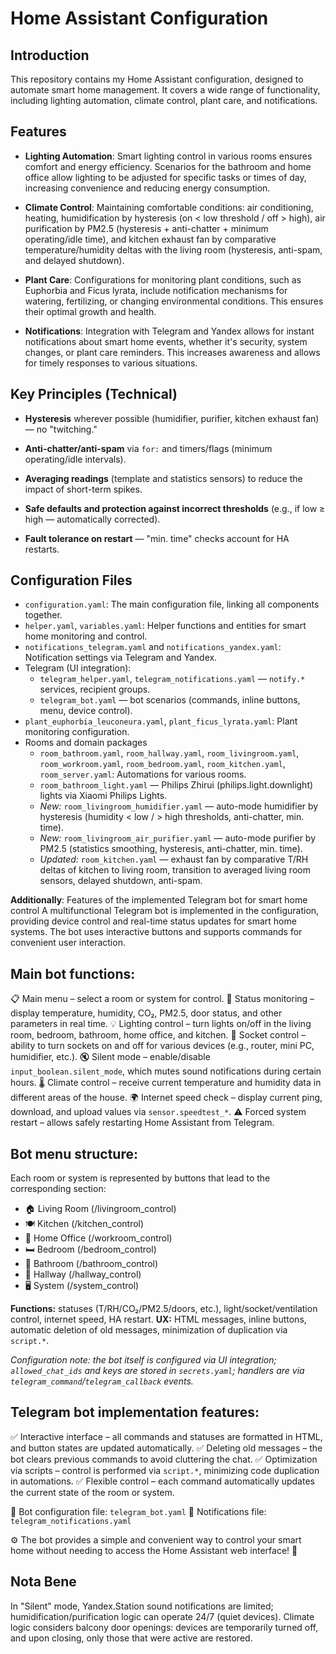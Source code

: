 # Home Assistant Configuration

## Introduction

This repository contains my Home Assistant configuration, designed to automate smart home management. It covers a wide range of functionality, including lighting automation, climate control, plant care, and notifications.

## Features

- **Lighting Automation**: Smart lighting control in various rooms ensures comfort and energy efficiency. Scenarios for the bathroom and home office allow lighting to be adjusted for specific tasks or times of day, increasing convenience and reducing energy consumption.

- **Climate Control**: Maintaining comfortable conditions: air conditioning, heating, humidification by hysteresis (on < low threshold / off > high), air purification by PM2.5 (hysteresis + anti-chatter + minimum operating/idle time), and kitchen exhaust fan by comparative temperature/humidity deltas with the living room (hysteresis, anti-spam, and delayed shutdown).

- **Plant Care**: Configurations for monitoring plant conditions, such as Euphorbia and Ficus lyrata, include notification mechanisms for watering, fertilizing, or changing environmental conditions. This ensures their optimal growth and health.

- **Notifications**: Integration with Telegram and Yandex allows for instant notifications about smart home events, whether it's security, system changes, or plant care reminders. This increases awareness and allows for timely responses to various situations.

## Key Principles (Technical)

- **Hysteresis** wherever possible (humidifier, purifier, kitchen exhaust fan) — no "twitching."

- **Anti-chatter/anti-spam** via `for:` and timers/flags (minimum operating/idle intervals).

- **Averaging readings** (template and statistics sensors) to reduce the impact of short-term spikes.

- **Safe defaults and protection against incorrect thresholds** (e.g., if low ≥ high — automatically corrected).

- **Fault tolerance on restart** — "min. time" checks account for HA restarts.

## Configuration Files

- `configuration.yaml`: The main configuration file, linking all components together.
- `helper.yaml`, `variables.yaml`: Helper functions and entities for smart home monitoring and control.
- `notifications_telegram.yaml` and `notifications_yandex.yaml`: Notification settings via Telegram and Yandex.
- Telegram (UI integration):
    - `telegram_helper.yaml`, `telegram_notifications.yaml` — `notify.*` services, recipient groups.
    - `telegram_bot.yaml` — bot scenarios (commands, inline buttons, menu, device control).
- `plant_euphorbia_leuconeura.yaml`, `plant_ficus_lyrata.yaml`: Plant monitoring configuration.
- Rooms and domain packages
    - `room_bathroom.yaml`, `room_hallway.yaml`, `room_livingroom.yaml`, `room_workroom.yaml`, `room_bedroom.yaml`, `room_kitchen.yaml`, `room_server.yaml`: Automations for various rooms.
    - `room_bathroom_light.yaml` — Philips Zhirui (philips.light.downlight) lights via Xiaomi Philips Lights.
    - *New:* `room_livingroom_humidifier.yaml` — auto-mode humidifier by hysteresis (humidity < low / > high thresholds, anti-chatter, min. time).
    - *New:* `room_livingroom_air_purifier.yaml` — auto-mode purifier by PM2.5 (statistics smoothing, hysteresis, anti-chatter, min. time).
    - *Updated:* `room_kitchen.yaml` — exhaust fan by comparative T/RH deltas of kitchen to living room, transition to averaged living room sensors, delayed shutdown, anti-spam.

**Additionally**: Features of the implemented Telegram bot for smart home control
A multifunctional Telegram bot is implemented in the configuration, providing device control and real-time status updates for smart home systems. The bot uses interactive buttons and supports commands for convenient user interaction.

## Main bot functions:
📋 Main menu – select a room or system for control.
🔄 Status monitoring – display temperature, humidity, CO₂, PM2.5, door status, and other parameters in real time.
💡 Lighting control – turn lights on/off in the living room, bedroom, bathroom, home office, and kitchen.
🔌 Socket control – ability to turn sockets on and off for various devices (e.g., router, mini PC, humidifier, etc.).
🔇 Silent mode – enable/disable `input_boolean.silent_mode`, which mutes sound notifications during certain hours.
🌡 Climate control – receive current temperature and humidity data in different areas of the house.
🌍 Internet speed check – display current ping, download, and upload values via `sensor.speedtest_*`.
⚠️ Forced system restart – allows safely restarting Home Assistant from Telegram.

## Bot menu structure:
Each room or system is represented by buttons that lead to the corresponding section:

- 🏠 Living Room (/livingroom_control)
- 🍽 Kitchen (/kitchen_control)
- 🏢 Home Office (/workroom_control)
- 🛏 Bedroom (/bedroom_control)
- 🛁 Bathroom (/bathroom_control)
- 🚪 Hallway (/hallway_control)
- 🖥 System (/system_control)

**Functions:** statuses (T/RH/CO₂/PM2.5/doors, etc.), light/socket/ventilation control, internet speed, HA restart.
**UX:** HTML messages, inline buttons, automatic deletion of old messages, minimization of duplication via `script.*`.

*Configuration note: the bot itself is configured via UI integration; `allowed_chat_ids` and keys are stored in `secrets.yaml`; handlers are via `telegram_command`/`telegram_callback` events.*

## Telegram bot implementation features:
✅ Interactive interface – all commands and statuses are formatted in HTML, and button states are updated automatically.
✅ Deleting old messages – the bot clears previous commands to avoid cluttering the chat.
✅ Optimization via scripts – control is performed via `script.*`, minimizing code duplication in automations.
✅ Flexible control – each command automatically updates the current state of the room or system.

📌 Bot configuration file: `telegram_bot.yaml`
📌 Notifications file: `telegram_notifications.yaml`

⚙️ The bot provides a simple and convenient way to control your smart home without needing to access the Home Assistant web interface! 🚀

## Nota Bene

In "Silent" mode, Yandex.Station sound notifications are limited; humidification/purification logic can operate 24/7 (quiet devices).
Climate logic considers balcony door openings: devices are temporarily turned off, and upon closing, only those that were active are restored.